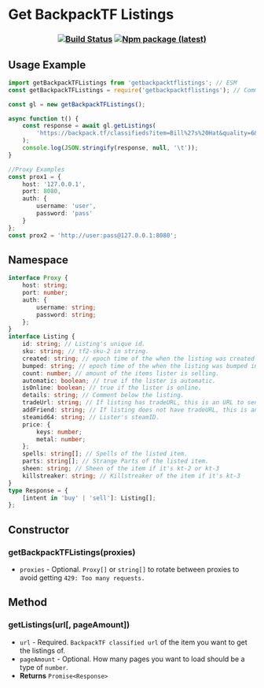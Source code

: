 # Get BackpackTF Listings

### <p align="center">[![Build Status](https://github.com/Preport/getBackpackTFListings/actions/workflows/main.yml/badge.svg?branch=main)](https://github.com/Preport/getBackpackTFListings/actions/workflows/main.yml) [![Npm package (latest)](https://img.shields.io/npm/v/getbackpacktflistings/latest)](https://www.npmjs.com/package/getbackpacktflistings)</p>

## Usage Example

```typescript
import getBackpackTFListings from 'getbackpacktflistings'; // ESM
const getBackpackTFListings = require('getbackpacktflistings'); // CommonJS

const gl = new getBackpackTFListings();

async function t() {
    const response = await gl.getListings(
        'https://backpack.tf/classifieds?item=Bill%27s%20Hat&quality=6&tradable=1&craftable=1&australium=-1&killstreak_tier=0'
    );
    console.log(JSON.stringify(response, null, '\t'));
}

//Proxy Examples
const prox1 = {
    host: '127.0.0.1',
    port: 8080,
    auth: {
        username: 'user',
        password: 'pass'
    }
};
const prox2 = 'http://user:pass@127.0.0.1:8080';
```

## Namespace

```typescript
interface Proxy {
    host: string;
    port: number;
    auth: {
        username: string;
        password: string;
    };
}
interface Listing {
    id: string; // Listing's unique id.
    sku: string; // tf2-sku-2 in string.
    created: string; // epoch time of the when the listing was created in ms.
    bumped: string; // epoch time of the when the listing was bumped in ms. // will be same as created if it was never bumped.
    count: number; // amount of the items lister is selling.
    automatic: boolean; // true if the lister is automatic.
    isOnline: boolean; // true if the lister is online.
    details: string; // Comment below the listing.
    tradeUrl: string; // If listing has tradeURL, this is an URL to send a trade offer otherwise null.
    addFriend: string; // If listing does not have tradeURL, this is an URL to add the person otherwise null.
    steamid64: string; // Lister's steamID.
    price: {
        keys: number;
        metal: number;
    };
    spells: string[]; // Spells of the listed item.
    parts: string[]; // Strange Parts of the listed item.
    sheen: string; // Sheen of the item if it's kt-2 or kt-3
    killstreaker: string; // Killstreaker of the item if it's kt-3
}
type Response = {
    [intent in 'buy' | 'sell']: Listing[];
};
```

## Constructor

### getBackpackTFListings(proxies)

-   `proxies` - Optional. `Proxy[]` or `string[]` to rotate between proxies to avoid getting `429: Too many requests.`

## Method

### getListings(url[, pageAmount])

-   `url` - Required. `BackpackTF classified url` of the item you want to get the listings of.
-   `pageAmount` - Optional. How many pages you want to load should be a type of `number`.
-   **Returns** `Promise<Response>`
